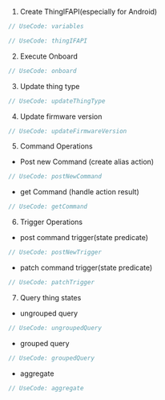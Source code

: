 1. Create ThingIFAPI(especially for Android) 

```java
// UseCode: variables

// UseCode: thingIFAPI
```

2. Execute Onboard

```java
// UseCode: onboard
```

3. Update thing type 

```java
// UseCode: updateThingType
```

4. Update firmware version 

```java
// UseCode: updateFirmwareVersion
```

5. Command Operations
  - Post new Command (create alias action)

```java
// UseCode: postNewCommand
```

  - get Command (handle action result) 

```java
// UseCode: getCommand
```

6. Trigger Operations
  - post command trigger(state predicate)

```java
// UseCode: postNewTrigger
```

  - patch command trigger(state predicate)

```java
// UseCode: patchTrigger
```

7. Query thing states
  - ungrouped query

```java
// UseCode: ungroupedQuery
```

  - grouped query

```java
// UseCode: groupedQuery
```

  - aggregate

```java
// UseCode: aggregate
```


